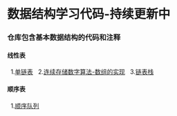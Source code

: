 # 数据结构学习代码-持续更新中
### 仓库包含基本数据结构的代码和注释
#### 线性表
&nbsp;&nbsp;1.[单链表](https://github.com/mx2522/DataStructure/tree/main/%E7%BA%BF%E6%80%A7%E8%A1%A8/%E5%8D%95%E9%93%BE%E8%A1%A8)
&nbsp;&nbsp;2.[连续存储数字算法-数组的实现](https://github.com/mx2522/DataStructure/tree/main/%E7%BA%BF%E6%80%A7%E8%A1%A8/%E8%BF%9E%E7%BB%AD%E5%AD%98%E5%82%A8%E6%95%B0%E5%AD%97%E7%AE%97%E6%B3%95)
&nbsp;&nbsp;3.[链表栈](https://github.com/mx2522/DataStructure/tree/main/%E7%BA%BF%E6%80%A7%E8%A1%A8/%E9%93%BE%E8%A1%A8%E6%A0%88)
#### 顺序表
&nbsp;&nbsp;1.[顺序队列](https://github.com/mx2522/DataStructure/tree/main/%E9%A1%BA%E5%BA%8F%E8%A1%A8/%E9%A1%BA%E5%BA%8F%E9%98%9F%E5%88%97)

